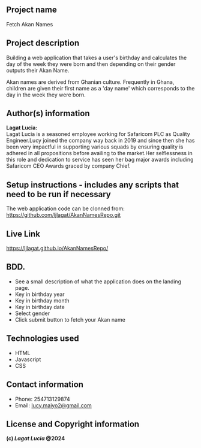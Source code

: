 ## Project name

Fetch Akan Names

## Project description

Building a web application that takes a user's birthday and calculates the day of the week they were born and then depending on their gender outputs their Akan Name. 

Akan names are derived from Ghanian culture. Frequently in Ghana, children are given their first name as a 'day name' which corresponds to the day in the week they were born.

## Author(s) information

**Lagat Lucia:**  
Lagat Lucia is a seasoned employee working for Safaricom PLC as Quality Engineer.Lucy joined the company way
back in 2019 and since then she has been very impactful in supporting various squads by ensuring quality is
adhered in all propositions before availing to the market.Her selflessness in this role and dedication to
service has seen her bag major awards including Safaricom CEO Awards graced by company Chief.

## Setup instructions - includes any scripts that need to be run if necessary

The web application code can be clonned from: https://github.com/ljlagat/AkanNamesRepo.git

## Live Link

https://ljlagat.github.io/AkanNamesRepo/

## BDD.

* See a  small description of what the application does on the landing page.
* Key in birthday year
* Key in birthday month
* Key in birthday date
* Select gender
* Click submit button to fetch your Akan name 

## Technologies used

* HTML
* Javascript
* CSS

## Contact information

* Phone: 254713129874
* Email: lucy.maiyo2@gmail.com

## License and Copyright information
__(c) *Lagat Lucia*  @2024__
